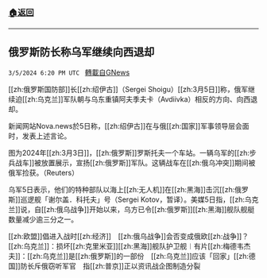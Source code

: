###  [:house:返回](README.md)
---


## 俄罗斯防长称乌军继续向西退却
`3/5/2024 6:20 PM UTC ` [轉載自GNews](https://gnews.org/articles/2367975)

[[zh:俄罗斯国防部]]长[[zh:绍伊古]]（Sergei Shoigu）[[zh:3月5日]]称，俄军继续迫[[zh:乌克兰]]军队朝与乌东重镇阿夫季夫卡（Avdiivka）相反的方向、向西退却。

新闻网站Nova.news於5日称，[[zh:绍伊古]]在与俄[[zh:国家]]军事领导层会面时，发表上述言论。

图为2024年[[zh:3月3日]]，[[zh:俄罗斯]]罗斯托夫一个车站。一辆乌军的[[zh:步兵战车]]被放置展示，宣扬[[zh:俄罗斯]]军队。这辆战车在[[zh:俄乌冲突]]期间被俄军捡获。（Reuters）

乌军5日表示，他们的特种部队以海上[[zh:无人机]]在[[zh:黑海]]击沉[[zh:俄罗斯]]巡逻舰「谢尔盖．科托夫」号（Sergei Kotov，暂译）。美媒5日指，[[zh:乌克兰]]说，自[[zh:俄乌战争]]开始以来，乌方已令[[zh:俄罗斯]][[zh:黑海]]舰队舰艇数量减少逾三分之一。

[[zh:欧盟]]倡进入战时[[zh:经济]]　[[zh:俄乌战争]]会否变成俄欧[[zh:战争]]？[[zh:乌克兰]]：损坏[[zh:克里米亚]][[zh:黑海]]舰队护卫舰︱有片[[zh:梅德韦杰夫]]：[[zh:乌克兰]]是[[zh:俄罗斯]]的一部份　[[zh:乌克兰]]应该「回家」[[zh:德国]]防长斥俄窃听军官　指[[zh:普京]]正以资讯战企图制造分裂
